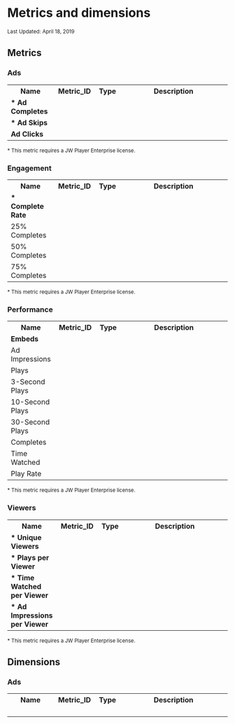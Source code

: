 # Metrics and dimensions

<sup>Last Updated: April 18, 2019</sup>

<a name="metrics"></a>

## Metrics

### Ads

<table>
  <tr>
    <th>Name</th>
    <th>Metric_ID</th> 
    <th>Type</th>
    <th>Description</th>
  </tr>
  <tr>
    <td style="width:21%"><strong>* Ad Completes</strong></td>
    <td style="width:19%"></td> 
    <td style="width:5%"></td>
    <td></td>
  </tr>
  <tr>
    <td><strong>* Ad Skips</strong></td>
    <td></td> 
    <td></td>
    <td></td>
  </tr>
  <tr>
    <td><strong>Ad Clicks</strong></td>
    <td></td> 
    <td></td>
    <td></td>
  </tr>
</table>

<sup>* This metric requires a JW Player Enterprise license.

### Engagement

<table>
  <tr>
    <th>Name</th>
    <th>Metric_ID</th> 
    <th>Type</th>
    <th>Description</th>
  </tr>
  <tr>
    <td style="width:21%"><strong>* Complete Rate</strong></td>
    <td style="width:19%"></td> 
    <td style="width:5%"></td>
    <td></td>
  </tr>
  <tr>
    <td>25% Completes</td>
    <td></td> 
    <td></td>
    <td></td>
  </tr>
  <tr>
    <td>50% Completes</td>
    <td></td> 
    <td></td>
    <td></td>
  </tr>
  <tr>
    <td>75% Completes</td>
    <td></td> 
    <td></td>
    <td></td>
  </tr>
</table>

<sup>* This metric requires a JW Player Enterprise license.

### Performance

<table>
  <tr>
    <th>Name</th>
    <th>Metric_ID</th> 
    <th>Type</th>
    <th>Description</th>
  </tr>
  <tr>
    <td style="width:21%"><strong>Embeds</strong></td>
    <td style="width:19%"></td> 
    <td style="width:5%"></td>
    <td></td>
  </tr>
  <tr>
    <td>Ad Impressions</td>
    <td></td> 
    <td></td>
    <td></td>
  </tr>
  <tr>
    <td>Plays</td>
    <td></td> 
    <td></td>
    <td></td>
  </tr>
  <tr>
    <td>3-Second Plays</td>
    <td></td> 
    <td></td>
    <td></td>
  </tr>
  <tr>
    <td>10-Second Plays</td>
    <td></td> 
    <td></td>
    <td></td>
  </tr>
  <tr>
    <td>30-Second Plays</td>
    <td></td> 
    <td></td>
    <td></td>
  </tr>
  <tr>
    <td>Completes</td>
    <td></td> 
    <td></td>
    <td></td>
  </tr>
  <tr>
    <td>Time Watched</td>
    <td></td> 
    <td></td>
    <td></td>
  </tr>
  <tr>
    <td>Play Rate</td>
    <td></td> 
    <td></td>
    <td></td>
  </tr>
</table>

<sup>* This metric requires a JW Player Enterprise license.

### Viewers

<table>
  <tr>
    <th>Name</th>
    <th>Metric_ID</th> 
    <th>Type</th>
    <th>Description</th>
  </tr>
  <tr>
    <td style="width:21%"><strong>* Unique Viewers</strong></td>
    <td style="width:19%"></td> 
    <td style="width:5%"></td>
    <td></td>
  </tr>
  <tr>
    <td><strong>* Plays per Viewer</strong></td>
    <td></td> 
    <td></td>
    <td></td>
  </tr>
  <tr>
    <td><strong>* Time Watched per Viewer</strong></td>
    <td></td> 
    <td></td>
    <td></td>
  </tr>
  <tr>
    <td><strong>* Ad Impressions per Viewer</strong></td>
    <td></td> 
    <td></td>
    <td></td>
  </tr>
</table>

<sup>* This metric requires a JW Player Enterprise license.

<a name="dimensions"></a>

## Dimensions

### Ads

<table>
  <tr>
    <th>Name</th>
    <th>Metric_ID</th> 
    <th>Type</th>
    <th>Description</th>
  </tr>
  <tr>
    <td style="width:21%"><strong></strong></td>
    <td style="width:19%"></td> 
    <td style="width:5%"></td>
    <td></td>
  </tr>
  <tr>
    <td><strong></strong></td>
    <td></td> 
    <td></td>
    <td></td>
  </tr>
  <tr>
    <td><strong></strong></td>
    <td></td> 
    <td></td>
    <td></td>
  </tr>
  <tr>
    <td><strong></strong></td>
    <td></td> 
    <td></td>
    <td></td>
  </tr>
</table>
